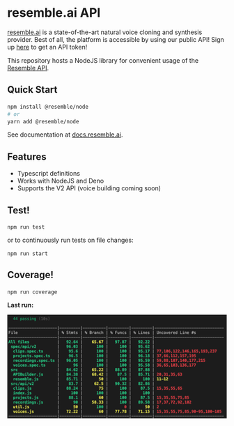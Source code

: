 # resemble.ai API

[resemble.ai](https://resemble.ai) is a state-of-the-art natural voice cloning and synthesis provider. Best of all, the platform is accessible by using our public API! Sign up [here](https://app.resemble.ai) to get an API token!

This repository hosts a NodeJS library for convenient usage of the [Resemble API](https://docs.resemble.ai).

## Quick Start

```sh
npm install @resemble/node
# or
yarn add @resemble/node
```

See documentation at [docs.resemble.ai](docs.resemble.ai).

## Features

* Typescript definitions
* Works with NodeJS and Deno
* Supports the V2 API (voice building coming soon)

## Test!

```
npm run test
```

or to continuously run tests on file changes:

```
npm run start
```

## Coverage!

```
npm run coverage
```

**Last run:**

![image](./coverage.png)